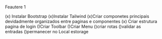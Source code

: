 Feautere 1

(x) Instalar Bootstrap
(x)Instalar Tailwind
(x)Criar componetes principais devidadmente organizados entre paginas e componentes
(x) Criar estrutura pagina de login
()Criar Toolbar
()Criar Menu
()criar rotas
()validar as entradas
()permanecer no Local estorage